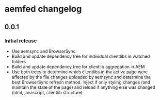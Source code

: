 # aemfed changelog

## 0.0.1

### Initial release

* Use aemsync and BrowserSync
* Build and update dependency tree for individual clientlibs in watched folders
* Build and update dependency tree for clientlib aggregation in AEM
* Use both trees to determine which clientlibs in the active page were affected by the file changes uploaded by aemsync and determine the best BrowserSync refresh method. Inject if only styling changes (and maintain the state of the page) and reload if anything else was changed (html, javascript, clientlib structure)
